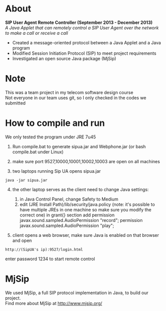 About
=====================================
**SIP User Agent Remote Controller (September 2013 - December 2013)**  
*A Java Applet that can remotely control a SIP User Agent over the network to make a call or receive a call*
 - Created a message-oriented protocol between a Java Applet and a Java program
 - Modified Session Initiation Protocol (SIP) to meet project requirements
 - Investigated an open source Java package (MjSip)

Note
=====================================
This was a team project in my telecom software design course  
Not everyone in our team uses git, so I only checked in the codes we submitted 

How to compile and run
=====================================
We only tested the program under JRE 7u45

1. Run compile.bat to generate sipua.jar and Webphone.jar
(or bash compile.bat under Linux)

2. make sure port 9527,10000,10001,10002,10003 are open on all machines

3. two laptops running Sip UA opens sipua.jar 
  ```
  java -jar sipua.jar
  ```
4. the other laptop serves as the client need to change Java settings:
    1. in Java Control Panel, change Safety to Medium
    2. edit (JRE Install Path)/lib/security/java.policy
(note: it's possible to have multiple JREs in one machine so make sure you modify the correct one)
in grant{} section add
    permission javax.sound.sampled.AudioPermission "record";
    permission javax.sound.sampled.AudioPermission "play";
    
5. client opens a web browser, make sure Java is enabled on that browser and open
```
http://(SipUA's ip):9527/login.html
```
enter password 1234 to start remote control

MjSip
=======
We used MjSip, a full SIP protocol implementation in Java, to build our project.  
Find more about MjSip at http://www.mjsip.org/